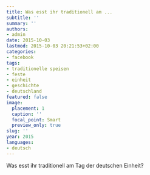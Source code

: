 ```yaml
---
title: Was esst ihr traditionell am ...
subtitle: ''
summary: ''
authors:
- admin
date: 2015-10-03
lastmod: 2015-10-03 20:21:53+02:00
categories:
- facebook
tags:
- traditionelle speisen
- feste
- einheit
- geschichte
- deutschland
featured: false
image:
  placement: 1
  caption: ''
  focal_point: Smart
  preview_only: true
slug: ''
year: 2015
languages:
- deutsch
---
```


Was esst ihr traditionell am Tag der deutschen Einheit?